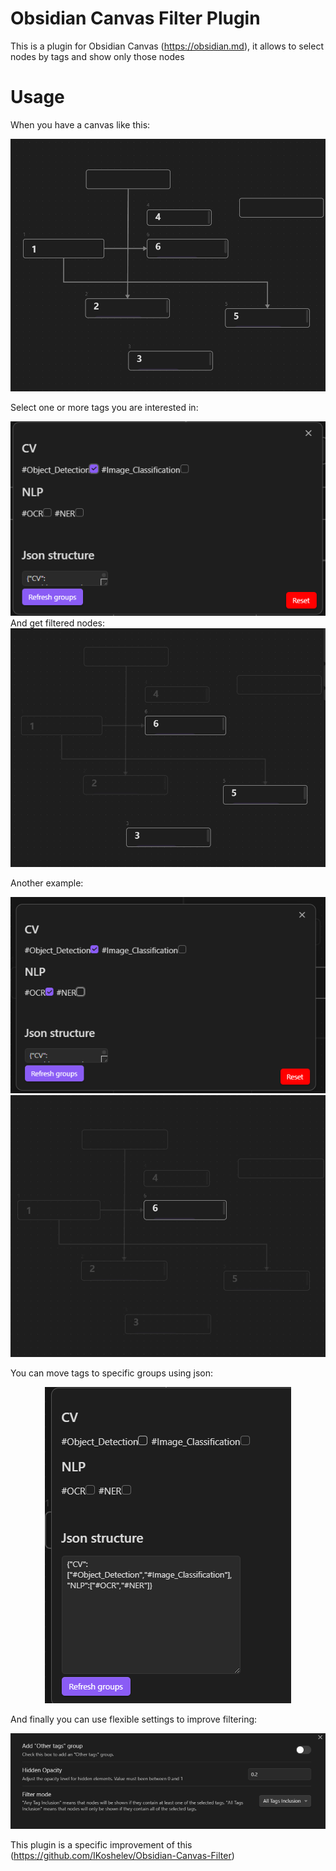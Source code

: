 <h1>Obsidian Canvas Filter Plugin</h1>

This is a plugin for Obsidian Canvas (https://obsidian.md), 
it allows to select nodes by tags and show 
only those nodes 

<h1>Usage</h1>

When you have a canvas like this: 

<div align="center">
  <img src="./assets/canvas.png">
</div>

Select one or more tags you are interested in:

<div align="center">
  <img src="./assets/1.png">
</div>
 
And get filtered nodes:

<div align="center">
  <img src="./assets/2.png">
</div>

Another example:

<div align="center">
  <img src="./assets/3.png">
  <img src="./assets/4.png">
</div>

You can move tags to specific groups using json:
<div align="center">
  <img src="./assets/5.png">
</div>

And finally you can use flexible settings to improve filtering:
<div align="center">
  <img src="./assets/6.png">
</div>

This plugin is a specific improvement of this (https://github.com/IKoshelev/Obsidian-Canvas-Filter)
